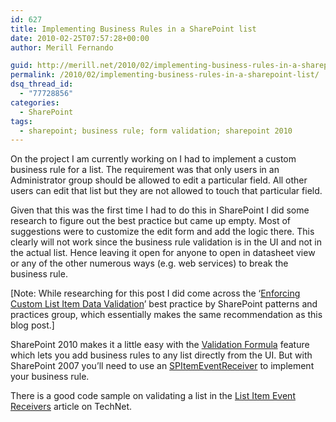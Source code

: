```yaml
---
id: 627
title: Implementing Business Rules in a SharePoint list
date: 2010-02-25T07:57:28+00:00
author: Merill Fernando

guid: http://merill.net/2010/02/implementing-business-rules-in-a-sharepoint-list/
permalink: /2010/02/implementing-business-rules-in-a-sharepoint-list/
dsq_thread_id:
  - "77728856"
categories:
  - SharePoint
tags:
  - sharepoint; business rule; form validation; sharepoint 2010
---
```

<p>On the project I am currently working on I had to implement a custom business rule for a list. The requirement was that only users in an Administrator group should be allowed to edit a particular field. All other users can edit that list but they are not allowed to touch that particular field.</p>  <p>Given that this was the first time I had to do this in SharePoint I did some research to figure out the best practice but came up empty. Most of suggestions were to customize the edit form and add the logic there. This clearly will not work since the business rule validation is in the UI and not in the actual list. Hence leaving it open for anyone to open in datasheet view or any of the other numerous ways (e.g. web services) to break the business rule. </p>  <p>[Note: While researching for this post I did come across the ‘<a href="http://msdn.microsoft.com/en-au/library/ee413933.aspx">Enforcing Custom List Item Data Validation</a>’ best practice by SharePoint patterns and practices group, which essentially makes the same recommendation as this blog post.]</p>  <p>SharePoint 2010 makes it a little easy with the <a href="http://www.sharemuch.com/2010/02/06/provisioning-validation-formula-to-sharepoint-2010-list-field/">Validation Formula</a> feature which lets you add business rules to any list directly from the UI. But with SharePoint 2007 you’ll need to use an <a href="http://blah.winsmarts.com/2006-7-Sharepoint_2007__List_Events_Practical_Example__Creating_a_rigged_survey.aspx">SPItemEventReceiver</a> to implement your business rule.</p>  <p>There is a good code sample on validating a list in the <a href="http://msdn.microsoft.com/en-au/library/ee413940.aspx">List Item Event Receivers</a> article on TechNet.</p>